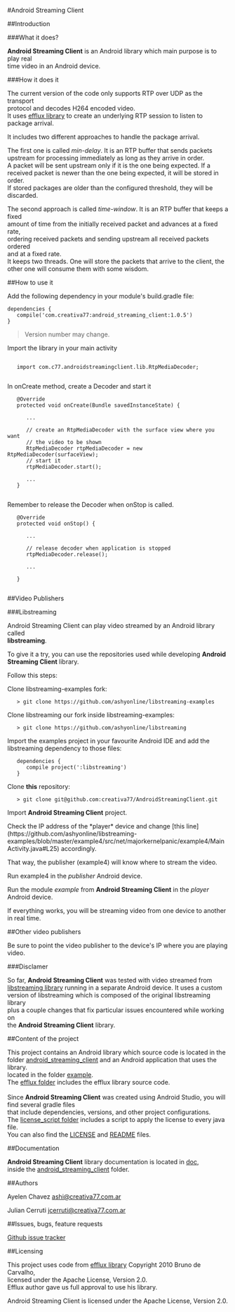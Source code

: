 #Android Streaming Client

##Introduction

###What it does?

**Android Streaming Client** is an Android library which main purpose is to play real <br>
time video in an Android device. <br>

###How it does it

The current version of the code only supports RTP over UDP as the transport <br>
protocol and decodes H264 encoded video. <br>
It uses [efflux library](https://github.com/brunodecarvalho/efflux) to create an underlying RTP session to listen to <br>
package arrival. <br>

It includes two different approaches to handle the package arrival. 
</p>

The first one is called *min-delay*. It is an RTP buffer that sends packets <br>
upstream for processing immediately as long as they arrive in order.<br>
A packet will be sent upstream only if it is the one being expected. If a <br>
received packet is newer than the one being expected, it will be stored in order. <br>
If stored packages are older than the configured threshold, they will be discarded.<br>

</p>

The second approach is called *time-window*. It is an RTP buffer that keeps a fixed <br>
amount of time from the initially received packet and advances at a fixed rate, <br>
ordering received packets and sending upstream all received packets ordered <br>
and at a fixed rate. <br>
It keeps two threads. One will store the packets that arrive to the client, the <br>
other one will consume them with some wisdom.

##How to use it

Add the following dependency in your module's build.gradle file:

```
dependencies {
   compile('com.creativa77:android_streaming_client:1.0.5')
}
```
> Version number may change.

Import the library in your main activity

```

   import com.c77.androidstreamingclient.lib.RtpMediaDecoder;
   
```

In onCreate method, create a Decoder and start it

```   
   @Override
   protected void onCreate(Bundle savedInstanceState) {

      ...
   
      // create an RtpMediaDecoder with the surface view where you want 
      // the video to be shown
      RtpMediaDecoder rtpMediaDecoder = new RtpMediaDecoder(surfaceView);   
      // start it
      rtpMediaDecoder.start();
      
      ...
   }
   
```

Remember to release the Decoder when onStop is called.

```
   @Override
   protected void onStop() {
      
      ...
      
      // release decoder when application is stopped
      rtpMediaDecoder.release();
      
      ...
      
   }
   
```


##Video Publishers

###Libstreaming

Android Streaming Client can play video streamed by an Android library called <br>
**libstreaming**. <br>

To give it a try, you can use the repositories used while developing 
**Android Streaming Client** library. <br>

Follow this steps:

Clone libstreaming-examples fork:

```
   > git clone https://github.com/ashyonline/libstreaming-examples
```

</p>

Clone libstreaming our fork inside libstreaming-examples:

```
   > git clone https://github.com/ashyonline/libstreaming
```

</p>

Import the examples project in your favourite Android IDE and add the 
libstreaming dependency to those files:<br>

```
   dependencies {
      compile project(':libstreaming')
   }
```

</p>

Clone **this** repository:

```
   > git clone git@github.com:creativa77/AndroidStreamingClient.git
```

</p>

Import **Android Streaming Client** project.

</p>
Check the IP address of the *player* device and change [this line](https://github.com/ashyonline/libstreaming-examples/blob/master/example4/src/net/majorkernelpanic/example4/MainActivity.java#L25) accordingly. <br>

That way, the publisher (example4) will know where to stream the video.

</p>

Run example4 in the *publisher* Android device.

</p>

Run the module *example* from **Android Streaming Client** in the *player* <br>
Android device.
</p>

If everything works, you will be streaming video from one device to another <br>
in real time.

##Other video publishers

Be sure to point the video publisher to the device's IP where you are playing <br>
video.

###Disclamer

So far, **Android Streaming Client** was tested with video streamed from 
[libstreaming library](https://github.com/fyhertz/libstreaming)  running in a separate Android device. It uses a custom <br>
version of libstreaming which is composed of the original libstreaming library <br>
plus a couple changes that fix particular issues encountered while working on <br>
the **Android Streaming Client** library.<br>

##Content of the project

This project contains an Android library which source code is located in the <br>
folder [android_streaming_client](AndroidStreamingClient/tree/master/android_streaming_client) and an Android application that uses the library. <br>
located in the folder [example](AndroidStreamingClient/tree/master/example).<br>
The [efflux folder](AndroidStreamingClient/tree/master/efflux) includes the efflux library source code. <br><br>
Since **Android Streaming Client** was created using Android Studio, you will find several gradle files <br>
that include dependencies, versions, and other project configurations.<br>
The [license_script folder](https://github.com/creativa77/AndroidStreamingClient/tree/master/license_script) includes a script to apply the license to every java <br>
file.<br>
You can also find the [LICENSE](https://github.com/creativa77/AndroidStreamingClient/blob/master/LICENCE) and [README](https://github.com/creativa77/AndroidStreamingClient/blob/master/README.md) files.<br>

##Documentation

**Android Streaming Client** library documentation is located in [doc](https://github.com/creativa77/AndroidStreamingClient/tree/master/android_streaming_client/doc), <br>
inside the [android_streaming_client](AndroidStreamingClient/tree/master/android_streaming_client) folder.

##Authors

Ayelen Chavez <ashi@creativa77.com.ar>

Julian Cerruti <jcerruti@creativa77.com.ar>

##Issues, bugs, feature requests

[Github issue tracker](https://github.com/creativa77/AndroidStreamingClient/issues/new)

##Licensing

This project uses code from [efflux library](https://github.com/brunodecarvalho/efflux) Copyright 2010 Bruno de Carvalho, <br>
licensed under the Apache License, Version 2.0.<br>
Efflux author gave us full approval to use his library. <br>

Android Streaming Client is licensed under the Apache License, Version 2.0.
